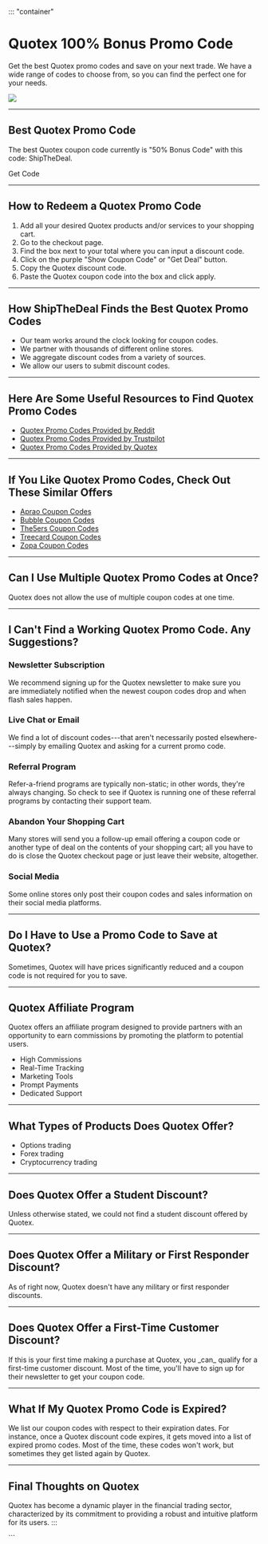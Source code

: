 ::: \"container\"
# Quotex 100% Bonus Promo Code

Get the best Quotex promo codes and save on your next trade. We have a
wide range of codes to choose from, so you can find the perfect one for
your needs.

[![](https://static.quotex.io/files/4_en/300_250.jpg)](https://traff.sbs/brokerqxlid)

------------------------------------------------------------------------

## Best Quotex Promo Code

The best Quotex coupon code currently is "50% Bonus Code" with
this code: ShipTheDeal.

Get Code

------------------------------------------------------------------------

## How to Redeem a Quotex Promo Code

1.  Add all your desired Quotex products and/or services to your
    shopping cart.
2.  Go to the checkout page.
3.  Find the box next to your total where you can input a discount code.
4.  Click on the purple "Show Coupon Code" or "Get Deal" button.
5.  Copy the Quotex discount code.
6.  Paste the Quotex coupon code into the box and click apply.

------------------------------------------------------------------------

## How ShipTheDeal Finds the Best Quotex Promo Codes

-   Our team works around the clock looking for coupon codes.
-   We partner with thousands of different online stores.
-   We aggregate discount codes from a variety of sources.
-   We allow our users to submit discount codes.

------------------------------------------------------------------------

## Here Are Some Useful Resources to Find Quotex Promo Codes

-   [Quotex Promo Codes Provided by
    Reddit](\%22https://www.reddit.com/search/?q=quotex+promo+code&type=link&cId=1e2056ed-4cf9-48ba-b4bd-dae9f948f59c&iId=0bfa96ac-e244-40e2-ac02-b6cb3cddcc34\%22)
-   [Quotex Promo Codes Provided by
    Trustpilot](\%22https://www.trustpilot.com/review/qxbroker.com\%22)
-   [Quotex Promo Codes Provided by
    Quotex](\%22https://qxbroker.com/\%22)

------------------------------------------------------------------------

## If You Like Quotex Promo Codes, Check Out These Similar Offers

-   [Aprao Coupon
    Codes](\%22https://shipthedeal.com/store/aprao-coupon\%22)
-   [Bubble Coupon
    Codes](\%22https://shipthedeal.com/store/bubble-coupon\%22)
-   [The5ers Coupon
    Codes](\%22https://shipthedeal.com/store/the5ers-coupon\%22)
-   [Treecard Coupon
    Codes](\%22https://shipthedeal.com/store/treecard-coupon\%22)
-   [Zopa Coupon
    Codes](\%22https://shipthedeal.com/store/zopa-coupon\%22)

------------------------------------------------------------------------

## Can I Use Multiple Quotex Promo Codes at Once?

Quotex does not allow the use of multiple coupon codes at one time.

------------------------------------------------------------------------

## I Can\'t Find a Working Quotex Promo Code. Any Suggestions?

### Newsletter Subscription

We recommend signing up for the Quotex newsletter to make sure you
are immediately notified when the newest coupon codes drop and when
flash sales happen.

### Live Chat or Email

We find a lot of discount codes---that aren\'t necessarily posted
elsewhere---simply by emailing Quotex and asking for a current promo
code.

### Referral Program

Refer-a-friend programs are typically non-static; in other words,
they\'re always changing. So check to see if Quotex is running one of
these referral programs by contacting their support team.

### Abandon Your Shopping Cart

Many stores will send you a follow-up email offering a coupon code or
another type of deal on the contents of your shopping cart; all you have
to do is close the Quotex checkout page or just leave their website,
altogether.

### Social Media

Some online stores only post their coupon codes and sales information on
their social media platforms.

------------------------------------------------------------------------

## Do I Have to Use a Promo Code to Save at Quotex?

Sometimes, Quotex will have prices significantly reduced and a coupon
code is not required for you to save.

------------------------------------------------------------------------

## Quotex Affiliate Program

Quotex offers an affiliate program designed to provide partners with an
opportunity to earn commissions by promoting the platform to potential
users.

-   High Commissions
-   Real-Time Tracking
-   Marketing Tools
-   Prompt Payments
-   Dedicated Support

------------------------------------------------------------------------

## What Types of Products Does Quotex Offer?

-   Options trading
-   Forex trading
-   Cryptocurrency trading

------------------------------------------------------------------------

## Does Quotex Offer a Student Discount?

Unless otherwise stated, we could not find a student discount offered by
Quotex.

------------------------------------------------------------------------

## Does Quotex Offer a Military or First Responder Discount?

As of right now, Quotex doesn't have any military or first responder
discounts.

------------------------------------------------------------------------

## Does Quotex Offer a First-Time Customer Discount?

If this is your first time making a purchase at Quotex,
you \_can\_ qualify for a first-time customer discount. Most of the
time, you'll have to sign up for their newsletter to get your coupon
code.

------------------------------------------------------------------------

## What If My Quotex Promo Code is Expired?

We list our coupon codes with respect to their expiration dates. For
instance, once a Quotex discount code expires, it gets moved into a list
of expired promo codes. Most of the time, these codes won't work, but
sometimes they get listed again by Quotex.

------------------------------------------------------------------------

## Final Thoughts on Quotex

Quotex has become a dynamic player in the financial trading sector,
characterized by its commitment to providing a robust and intuitive
platform for its users.
:::

\`\`\`

